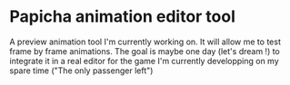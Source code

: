 # Papicha animation editor tool

A preview animation tool I'm currently working on. It will allow me to test frame by frame animations. The goal is maybe one day (let's dream !) to integrate it in a real editor for the game I'm currently developping on my spare time ("The only passenger left")

